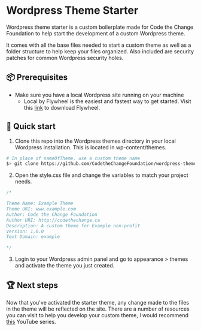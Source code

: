 # Wordpress Theme Starter

Wordpress theme starter is a custom boilerplate made for Code the Change Foundation to help start the development of a custom Wordpress theme.

It comes with all the base files needed to start a custom theme as well as a folder structure to help keep your files organized. Also included are security patches for common Wordpress security holes.

## :package: Prerequisites
* Make sure you have a local Wordpress site running on your machine
  * Local by Flywheel is the easiest and fastest way to get started. Visit this [link](https://local.getflywheel.com/) to download Flywheel.

## :rocket: Quick start
1. Clone this repo into the Wordpress themes directory in your local Wordpress installation. This is located in wp-content/themes.

```bash
# In place of nameOfTheme, use a custom theme name
$> git clone https://github.com/CodetheChangeFoundation/wordpress-theme-starter.git nameOfTheme
```

2. Open the style.css file and change the variables to match your project needs.

```css
/*

Theme Name: Example Theme
Theme URI: www.example.com
Author: Code the Change Foundation
Author URI: http://codethechange.ca
Description: A custom theme for Example non-profit
Version: 1.0.0
Text Domain: example

*/
```

3. Login to your Wordpress admin panel and go to appearance > themes and activate the theme you just created.

## :trophy: Next steps
Now that you've activated the starter theme, any change made to the files in the theme will be reflected on the site.
There are a number of resources you can visit to help you develop your custom theme, I would recommend [this](https://www.youtube.com/playlist?list=PLriKzYyLb28nUFbe0Y9d-19uVkOnhYxFE) YouTube series.
